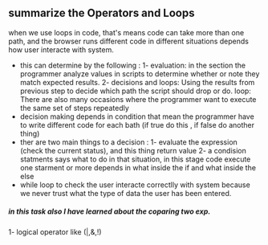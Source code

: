 ## summarize the Operators and Loops
when we use loops in code, that's means code can take more than one path, and the browser runs different code in different situations depends how user interacte with system.
* this can determine by the following :
1- evaluation: in the section the programmer analyze values in scripts to determine whether or note they match expected results.
2- decisions and loops: Using the results from previous step to decide which path the script should drop or do.
loop: There are also many occasions where the programmer want to execute the same set of steps repeatedly
* decision making depends in condition that mean the programmer have to write different code for each bath (if true do this , if false do another thing)
* ther are two main things to a decision :
1- evaluate the expression (check the current status), and this thing return value 
2- a condision statments says what to do in that situation, in this stage code execute one starment or more depends in what inside the if and what inside the else 
* while loop to check the user interacte correctlly with system because we never trust what the type of data the user has been entered. 
##### in this task also I have learned about the coparing two exp.
1- logical operator like (|,&,!)